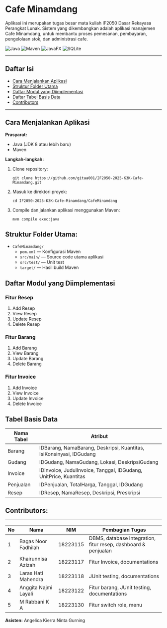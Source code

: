 # Cafe Minamdang

Aplikasi ini merupakan tugas besar mata kuliah IF2050 Dasar Rekayasa Perangkat Lunak. Sistem yang dikembangkan adalah aplikasi manajemen Cafe Minamdang, untuk membantu proses pemesanan, pembayaran, pengelolaan stok, dan administrasi cafe.

![Java](https://img.shields.io/badge/Java-17%2B-orange?logo=java&logoColor=white)
![Maven](https://img.shields.io/badge/Maven-3.8%2B-blue?logo=apachemaven&logoColor=white)
![JavaFX](https://img.shields.io/badge/JavaFX-17%2B-007396?logo=openjfx&logoColor=white)
![SQLite](https://img.shields.io/badge/SQLite-3%2B-003B57?logo=sqlite&logoColor=white)

---

## Daftar Isi

- [Cara Menjalankan Aplikasi](#cara-menjalankan-aplikasi)
- [Struktur Folder Utama](#struktur-folder-utama)
- [Daftar Modul yang Diimplementasi](#daftar-modul-yang-diimplementasi)
- [Daftar Tabel Basis Data](#daftar-tabel-basis-data)
- [Contributors](#contributors)

---

## Cara Menjalankan Aplikasi

**Prasyarat:**  
- Java (JDK 8 atau lebih baru)
- Maven

**Langkah-langkah:**
1. Clone repository:
   ```
   git clone https://github.com/gitaa001/IF2050-2025-K3K-Cafe-Minamdang.git
   ```
2. Masuk ke direktori proyek:
   ```
   cd IF2050-2025-K3K-Cafe-Minamdang/CafeMinamdang
   ```
3. Compile dan jalankan aplikasi menggunakan Maven:
   ```
   mvn compile exec:java
   ```
## Struktur Folder Utama:
- `CafeMinamdang/`
  - `pom.xml` — Konfigurasi Maven
  - `src/main/` — Source code utama aplikasi
  - `src/test/` — Unit test
  - `target/` — Hasil build Maven

## Daftar Modul yang Diimplementasi

### Fitur Resep
1. Add Resep
2. View Resep
3. Update Resep
4. Delete Resep

### Fitur Barang
1. Add Barang
2. View Barang
3. Update Barang
4. Delete Barang

### Fitur Invoice
1. Add Invoice
2. View Invoice
3. Update Invoice
4. Delete Invoice

## Tabel Basis Data

| Nama Tabel | Atribut                                 |
|------------|-----------------------------------------|
| Barang      | IDBarang, NamaBarang, Deskripsi, Kuantitas, IsiKonsinyasi, IDGudang            |
| Gudang     | IDGudang, NamaGudang, Lokasi, DeskripsiGudang   |
| Invoice        | IDInvoice, JudulInvoice, Tanggal, IDGudang, UnitPrice, Kuantitas            |
| Penjualan     | IDPenjualan, TotalHarga, Tanggal, IDGudang   |
| Resep     | IDResep, NamaResep, Deskripsi, Preskripsi   |

## Contributors:
_______

| **No** | **Nama** | **NIM**  | **Pembagian Tugas** |
| ------ | ---------------------- | ------------- | ----------- |
| 1      | Bagas Noor Fadhilah           | 18223115      | DBMS, database integration, fitur resep, dashboard & penjualan |
| 2      | Khairunnisa Azizah  | 18223117      | Fitur Invoice, documentations
| 3      | Laras Hati Mahendra      | 18223118      | JUnit testing, documentations
| 4      | Anggita Najmi Layali| 18223122      | Fitur barang, JUnit testing, documentations
| 5      | M Rabbani K A      | 18223130      | Fitur switch role, menu|

**Asisten:** Angelica Kierra Ninta Gurning
